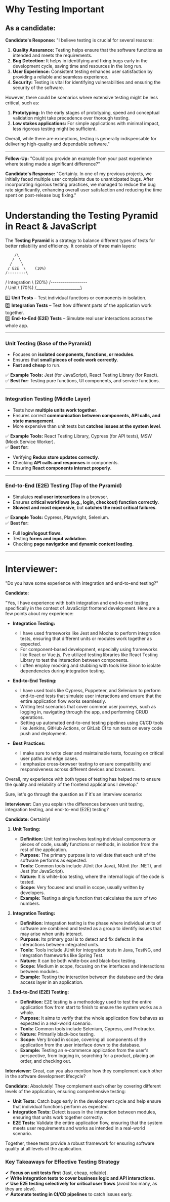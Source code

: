 # **Why Testing Important**

As a candidate:
---
**Candidate's Response:** "I believe testing is crucial for several reasons:

1. **Quality Assurance:** Testing helps ensure that the software functions as intended and meets the requirements.
2. **Bug Detection:** It helps in identifying and fixing bugs early in the development cycle, saving time and resources in the long run.
3. **User Experience:** Consistent testing enhances user satisfaction by providing a reliable and seamless experience.
4. **Security:** Testing is vital for identifying vulnerabilities and ensuring the security of the software.

However, there could be scenarios where extensive testing might be less critical, such as:

1. **Prototyping:** In the early stages of prototyping, speed and conceptual validation might take precedence over thorough testing.
2. **Low stakes applications:** For simple applications with minimal impact, less rigorous testing might be sufficient.

Overall, while there are exceptions, testing is generally indispensable for delivering high-quality and dependable software."

---

**Follow-Up:** "Could you provide an example from your past experience where testing made a significant difference?"

**Candidate's Response:** "Certainly. In one of my previous projects, we initially faced multiple user complaints due to unanticipated bugs. After incorporating rigorous testing practices, we managed to reduce the bug rate significantly, enhancing overall user satisfaction and reducing the time spent on post-release bug fixing."


# **Understanding the Testing Pyramid in React & JavaScript**  


The **Testing Pyramid** is a strategy to balance different types of tests for better reliability and efficiency. It consists of three main layers:  

        /\
       /  \
      /    \
     / E2E  \    (10%)
    /--------\
   /   Integration \ (20%)
  /------------------\
 /       Unit        \  (70%)
/______________________\

1️⃣ **Unit Tests** – Test individual functions or components in isolation.  
2️⃣ **Integration Tests** – Test how different parts of the application work together.  
3️⃣ **End-to-End (E2E) Tests** – Simulate real user interactions across the whole app.  

---

### **Unit Testing (Base of the Pyramid)**
- Focuses on **isolated components, functions, or modules**.  
- Ensures that **small pieces of code work correctly**.  
- **Fast and cheap** to run.  

✅ **Example Tools:** Jest (for JavaScript), React Testing Library (for React).  
✅ **Best for:** Testing pure functions, UI components, and service functions.  

---

### **Integration Testing (Middle Layer)**
- Tests how **multiple units work together**.  
- Ensures correct **communication between components, API calls, and state management**.  
- More expensive than unit tests but **catches issues at the system level**.  

✅ **Example Tools:** React Testing Library, Cypress (for API tests), MSW (Mock Service Worker).  
✅ **Best for:**  
   - Verifying **Redux store updates correctly**.  
   - Checking **API calls and responses** in components.  
   - Ensuring **React components interact properly**.  

---

### **End-to-End (E2E) Testing (Top of the Pyramid)**
- Simulates **real user interactions** in a browser.  
- Ensures **critical workflows (e.g., login, checkout) function correctly**.  
- **Slowest and most expensive**, but **catches the most critical failures**.  

✅ **Example Tools:** Cypress, Playwright, Selenium.  
✅ **Best for:**  
   - Full **login/logout flows**.  
   - Testing **forms and input validation**.  
   - Checking **page navigation and dynamic content loading**.  

---

# **Interviewer:**

"Do you have some experience with integration and end-to-end testing?"

**Candidate:**

"Yes, I have experience with both integration and end-to-end testing, specifically in the context of JavaScript frontend development. Here are a few points about my experience:

- **Integration Testing:**
  - I have used frameworks like Jest and Mocha to perform integration tests, ensuring that different units or modules work together as expected.
  - For component-based development, especially using frameworks like React or Vue.js, I’ve utilized testing libraries like React Testing Library to test the interaction between components.
  - I often employ mocking and stubbing with tools like Sinon to isolate dependencies during integration testing.

- **End-to-End Testing:**
  - I have used tools like Cypress, Puppeteer, and Selenium to perform end-to-end tests that simulate user interactions and ensure that the entire application flow works seamlessly.
  - Writing test scenarios that cover common user journeys, such as logging in, navigating through the app, and performing CRUD operations.
  - Setting up automated end-to-end testing pipelines using CI/CD tools like Jenkins, GitHub Actions, or GitLab CI to run tests on every code push and deployment.

- **Best Practices:**
  - I make sure to write clear and maintainable tests, focusing on critical user paths and edge cases.
  - I emphasize cross-browser testing to ensure compatibility and responsiveness across different devices and browsers.

Overall, my experience with both types of testing has helped me to ensure the quality and reliability of the frontend applications I develop."

Sure, let's go through the question as if it's an interview scenario:

**Interviewer:** Can you explain the differences between unit testing, integration testing, and end-to-end (E2E) testing?

**Candidate:**
Certainly!

1. **Unit Testing:**
    - **Definition:** Unit testing involves testing individual components or pieces of code, usually functions or methods, in isolation from the rest of the application.
    - **Purpose:** The primary purpose is to validate that each unit of the software performs as expected.
    - **Tools:** Common tools include JUnit (for Java), NUnit (for .NET), and Jest (for JavaScript).
    - **Nature:** It is white-box testing, where the internal logic of the code is tested.
    - **Scope:** Very focused and small in scope, usually written by developers.
    - **Example:** Testing a single function that calculates the sum of two numbers.

2. **Integration Testing:**
    - **Definition:** Integration testing is the phase where individual units of software are combined and tested as a group to identify issues that may arise when units interact.
    - **Purpose:** Its primary goal is to detect and fix defects in the interactions between integrated units.
    - **Tools:** Tools include JUnit for integration tests in Java, TestNG, and integration frameworks like Spring Test.
    - **Nature:** It can be both white-box and black-box testing.
    - **Scope:** Medium in scope, focusing on the interfaces and interactions between modules.
    - **Example:** Testing the interaction between the database and the data access layer in an application.

3. **End-to-End (E2E) Testing:**
    - **Definition:** E2E testing is a methodology used to test the entire application flow from start to finish to ensure the system works as a whole.
    - **Purpose:** It aims to verify that the whole application flow behaves as expected in a real-world scenario.
    - **Tools:** Common tools include Selenium, Cypress, and Protractor.
    - **Nature:** Primarily black-box testing.
    - **Scope:** Very broad in scope, covering all components of the application from the user interface down to the database.
    - **Example:** Testing an e-commerce application from the user's perspective, from logging in, searching for a product, placing an order, and checking out.

**Interviewer:** Great, can you also mention how they complement each other in the software development lifecycle?

**Candidate:**
Absolutely! They complement each other by covering different levels of the application, ensuring comprehensive testing:

- **Unit Tests:** Catch bugs early in the development cycle and help ensure that individual functions perform as expected.
- **Integration Tests:** Detect issues in the interaction between modules, ensuring that units work together correctly.
- **E2E Tests:** Validate the entire application flow, ensuring that the system meets user requirements and works as intended in a real-world scenario.

Together, these tests provide a robust framework for ensuring software quality at all levels of the application.

### **Key Takeaways for Effective Testing Strategy**
✔ **Focus on unit tests first** (fast, cheap, reliable).  
✔ **Write integration tests to cover business logic and API interactions**.  
✔ **Use E2E testing selectively for critical user flows** (avoid too many, as they are slow).  
✔ **Automate testing in CI/CD pipelines** to catch issues early.  